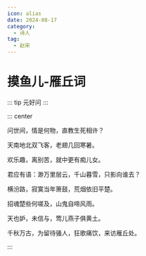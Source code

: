 ```yaml
---
icon: alias
date: 2024-08-17
category:
  - 诗人
tag:
  - 赵宋
---
```


# 摸鱼儿-雁丘词

<!-- more -->

::: tip
元好问
:::


::: center 

问世间，情是何物，直教生死相许？

天南地北双飞客，老翅几回寒暑。

欢乐趣，离别苦，就中更有痴儿女。

君应有语：渺万里层云，千山暮雪，只影向谁去？

横汾路，寂寞当年箫鼓，荒烟依旧平楚。

招魂楚些何嗟及，山鬼自啼风雨。

天也妒，未信与，莺儿燕子俱黄土。

千秋万古，为留待骚人，狂歌痛饮，来访雁丘处。

:::